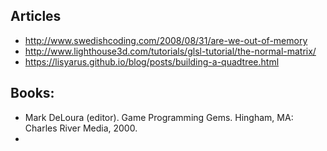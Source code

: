 
## Articles
- http://www.swedishcoding.com/2008/08/31/are-we-out-of-memory
- http://www.lighthouse3d.com/tutorials/glsl-tutorial/the-normal-matrix/
- https://lisyarus.github.io/blog/posts/building-a-quadtree.html

## Books:
- Mark DeLoura (editor). Game Programming Gems. Hingham, MA: Charles River Media, 2000.
- 
